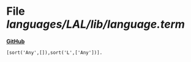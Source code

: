 # File _languages/LAL/lib/language.term_
**[GitHub](https://github.com/softlang/yas/blob/master/languages/LAL/lib/language.term)**
```
[sort('Any',[]),sort('L',['Any'])].
```
